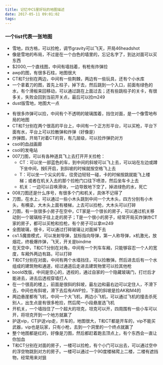 ```yaml
---
title: 记忆中CS里好玩的地图描述
date: 2017-05-11 09:01:02
tags:
---
```


### 一个list代表一张地图

- 雪地，四方格，可以捡枪，调节gravity可以飞天，开局46headshot
- 像是雪地的布局，不过是在一个白色的墙里的，忘记名字了，到达对面可以买东西
- $2000,一个直线图，中间有墙挡着，有枪有炸弹捡
- awp的图，有很多石柱，地图很大
- CT和T分别在两边，中间有一些荆棘，两边有一些玩具，还有个小水库
- 一个拿着刀的图，首先上柱子，掉下去，然后跳到一个入口，前面有绿色的水，有个滑板来回移动，可以通过跳在上面过去；还有些跳柱子的关卡，有很多关，失败会回到当前开关点，最后可以捡m249
- dust版雪地，地图大一点
<!--more-->
- 有很多炸弹可以捡，中间有个不透明的玻璃围着，挡住对面，是一个像雪地布局的地图
- CT和T分别在两个很高的平台上，中间有一个正方形平台，可以买枪，平台下面有水，平台上可以捡散弹和炸弹（好像是）
- 炸弹图，开局T对着CT的背，有几层级，可以捡炸弹扔对方
- csol的血战画廊
- csol的发电站
- 007刀图，可以有各种道具飞上去打开开关捡枪：
  - CT：可以坐一部蓝色的车，到中间的斜坡可以飞上去，可以站在左边或蹲下坐中间，按E开启，到斜坡的时候就按空格飞上去
  - T：可以坐一个尖尖的车，往旁边轻轻一碰，卡的时候按跳就能飞上楼梯；或者在机关入去的那个捡枪门口往下喷漆，然后坐车卡上去
  - 机关：一边可以召唤滑块，一边导致地下空了，掉进绿色的水，死亡
- 008刀图还是什么序号，有很多个门和机关，具体不记得了
- 刀图，在水上，可以通过一些小木头跳到中间一个大木头，四方分别有小木头，有横梁，大木头上面有楼梯，上去可以捡枪，大木头可以打碎
- 刀图，有一张很多小房子在空中，CT家是一个很长的房子，可以通过机关移动到一个玻璃柱子往上走的房子；T是一个很小的房子，经常开局买炸弹炸CT家的房子，都可以买枪和捡枪，有个房子可以拿m249
- 全图玻璃，很卡，可以通过打碎玻璃让对面掉下去
- cs1.5魔兽模式，可以发射导弹，鼠标指向导弹，第一人称导弹，x机激光，放烟花，终极爆炸弹，飞天，开关是bindme
- 在天空中，T和CT分别在对角，中间有一个列车车厢，只能够容忍一个人的宽度，车厢外两边有路，可以打碎
- T和CT分别在对面，中间有两个水墙挡住，可以捡散弹。然后进去后有一个水组成的建筑物和通道，经过通道后走进去建筑物里可以捡其他枪
- boold改版，中间是空心的，透视的，通过自家的一个隐藏玻璃门，打烂后才能进去，进去后透视穿墙打人
- 在一个很高的楼上，前面是很斜的斜坡，最左边和最右边可以定住人，不滑下去，中间也有斜坡，滑下去后有AWP捡，下面的斜坡是捡AK和M4的
- 两边悬崖都有飞机，中间一个大飞机，两边小飞机，可以通过飞机的撞击杀死别人，出生点是有很多枪捡，然后爬一小段悬崖选飞机
- 开机关，一个墙挡住了一个超大的坦克，坦克可以开，四周围有一些小车可以开，将坦克开到一个地方就赢了
- 护送vip，CT护送vip走，开车的，地图很大，T和CT都是开车的，vip不能买武器，vip也是玩家，只有小枪，去到一个洞里的一个终点就赢了
- 整个地图都是红的，好像是刀图，然后都赶着跑去顶点上，有个东西会一直让你加血
- T和CT分别在对面的房子，一楼可以捡枪，有个小门可以出去，可以通过空中的浮空物跳到对方的房子。一楼可以通过一个90度楼梯爬上二楼，二楼有遮挡物，经常用来对狙
